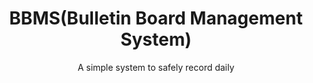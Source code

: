 <h1 align="center">BBMS(Bulletin Board Management System)</h1>
<p align="center">
A simple system to safely record daily
</p>
